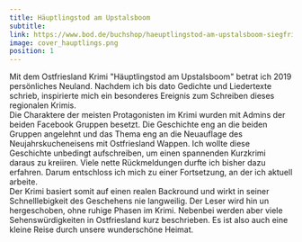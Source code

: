 ```yaml
---
title: Häuptlingstod am Upstalsboom
subtitle:
link: https://www.bod.de/buchshop/haeuptlingstod-am-upstalsboom-siegfried-klock-9783751982894
image: cover_hauptlings.png
position: 1
---
```

Mit dem Ostfriesland Krimi "Häuptlingstod am Upstalsboom" betrat ich 2019 persönliches Neuland. Nachdem ich bis dato Gedichte und Liedertexte schrieb, inspirierte mich ein besonderes Ereignis zum Schreiben dieses regionalen Krimis.<br>
Die Charaktere der meisten Protagonisten im Krimi wurden mit Admins der beiden Facebook Gruppen besetzt. Die Geschichte eng an die beiden Gruppen angelehnt und das Thema eng an die Neuauflage des Neujahrskucheneisens mit Ostfriesland Wappen. Ich wollte diese Geschichte unbedingt aufschreiben, um einen spannenden Kurzkrimi daraus zu kreiiren. Viele nette Rückmeldungen durfte ich bisher dazu erfahren. Darum entschloss ich mich zu einer Fortsetzung, an der ich aktuell arbeite.<br>
Der Krimi basiert somit auf einen realen Backround und wirkt in seiner Schnelllebigkeit des Geschehens nie langweilig. Der Leser wird hin un hergeschoben, ohne ruhige Phasen im Krimi. Nebenbei werden aber viele Sehenswürdigkeiten in Ostfriesland kurz beschrieben. Es ist also auch eine kleine Reise durch unsere wunderschöne Heimat.